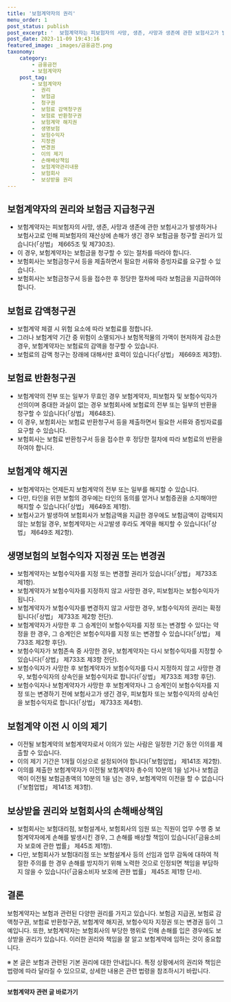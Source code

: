 ```yaml
---
title: '보험계약자의 권리'
menu_order: 1
post_status: publish
post_excerpt: '  보험계약자는 피보험자의 사망, 생존, 사망과 생존에 관한 보험사고가 발생하거나 보험사고로 인해 피보험자의 재산상에 손해가 생긴 경우 보험금을 청구할 권리가 있습니다  상법  제665조 및 제730조 .'
post_date: 2023-11-09 19:43:16
featured_image: _images/금융금전.png
taxonomy:
    category:
        - 금융금전
        - 보험계약자
    post_tag:
        - 보험계약자
        -  권리
        -  보험금
        -  청구권
        -  보험료 감액청구권
        -  보험료 반환청구권
        -  보험계약 해지권
        -  생명보험
        -  보험수익자
        -  지정권
        -  변경권
        -  이의 제기
        -  손해배상책임
        -  보험계약관리내용
        -  보험회사
        -  보상받을 권리
---
```



## 보험계약자의 권리와 보험금 지급청구권
- 보험계약자는 피보험자의 사망, 생존, 사망과 생존에 관한 보험사고가 발생하거나 보험사고로 인해 피보험자의 재산상에 손해가 생긴 경우 보험금을 청구할 권리가 있습니다(「상법」 제665조 및 제730조).
- 이 경우, 보험계약자는 보험금을 청구할 수 있는 절차를 따라야 합니다.
- 보험회사는 보험금청구서 등을 제출하면서 필요한 서류와 증빙자료를 요구할 수 있습니다.
- 보험회사는 보험금청구서 등을 접수한 후 정당한 절차에 따라 보험금을 지급하여야 합니다.

## 보험료 감액청구권
- 보험계약 체결 시 위험 요소에 따라 보험료를 정합니다.
- 그러나 보험계약 기간 중 위험이 소멸되거나 보험목적물의 가액이 현저하게 감소한 경우, 보험계약자는 보험료의 감액을 청구할 수 있습니다.
- 보험료의 감액 청구는 장래에 대해서만 효력이 있습니다(「상법」 제669조 제3항).

## 보험료 반환청구권
- 보험계약의 전부 또는 일부가 무효인 경우 보험계약자, 피보험자 및 보험수익자가 선의이며 중대한 과실이 없는 경우 보험회사에 보험료의 전부 또는 일부의 반환을 청구할 수 있습니다(「상법」 제648조).
- 이 경우, 보험회사는 보험료 반환청구서 등을 제출하면서 필요한 서류와 증빙자료를 요구할 수 있습니다.
- 보험회사는 보험료 반환청구서 등을 접수한 후 정당한 절차에 따라 보험료의 반환을 하여야 합니다.

## 보험계약 해지권
- 보험계약자는 언제든지 보험계약의 전부 또는 일부를 해지할 수 있습니다.
- 다만, 타인을 위한 보험의 경우에는 타인의 동의를 얻거나 보험증권을 소지해야만 해지할 수 있습니다(「상법」 제649조 제1항).
- 보험사고가 발생하여 보험회사가 보험금액을 지급한 경우에도 보험금액이 감액되지 않는 보험일 경우, 보험계약자는 사고발생 후라도 계약을 해지할 수 있습니다(「상법」 제649조 제2항).

## 생명보험의 보험수익자 지정권 또는 변경권
- 보험계약자는 보험수익자를 지정 또는 변경할 권리가 있습니다(「상법」 제733조 제1항).
- 보험계약자가 보험수익자를 지정하지 않고 사망한 경우, 피보험자는 보험수익자가 됩니다.
- 보험계약자가 보험수익자를 변경하지 않고 사망한 경우, 보험수익자의 권리는 확정됩니다(「상법」 제733조 제2항 전단).
- 보험계약자가 사망한 후 그 승계인이 보험수익자를 지정 또는 변경할 수 있다는 약정을 한 경우, 그 승계인은 보험수익자를 지정 또는 변경할 수 있습니다(「상법」 제733조 제2항 후단).
- 보험수익자가 보험존속 중 사망한 경우, 보험계약자는 다시 보험수익자를 지정할 수 있습니다(「상법」 제733조 제3항 전단).
- 보험수익자가 사망한 후 보험계약자가 보험수익자를 다시 지정하지 않고 사망한 경우, 보험수익자의 상속인을 보험수익자로 합니다(「상법」 제733조 제3항 후단).
- 보험수익자나 보험계약자가 사망한 후 보험계약자나 그 승계인이 보험수익자를 지정 또는 변경하기 전에 보험사고가 생긴 경우, 피보험자 또는 보험수익자의 상속인을 보험수익자로 합니다(「상법」 제733조 제4항).

## 보험계약 이전 시 이의 제기
- 이전될 보험계약의 보험계약자로서 이의가 있는 사람은 일정한 기간 동안 이의를 제출할 수 있습니다.
- 이의 제기 기간은 1개월 이상으로 설정되어야 합니다(「보험업법」 제141조 제2항).
- 이의를 제출한 보험계약자가 이전될 보험계약자 총수의 10분의 1을 넘거나 보험금액이 이전될 보험금총액의 10분의 1을 넘는 경우, 보험계약의 이전을 할 수 없습니다(「보험업법」 제141조 제3항).

## 보상받을 권리와 보험회사의 손해배상책임
- 보험회사는 보험대리점, 보험설계사, 보험회사의 임원 또는 직원이 업무 수행 중 보험계약자에게 손해를 발생시킨 경우, 그 손해를 배상할 책임이 있습니다(「금융소비자 보호에 관한 법률」 제45조 제1항).
- 다만, 보험회사가 보험대리점 또는 보험설계사 등의 선임과 업무 감독에 대하여 적절한 주의를 한 경우 손해를 방지하기 위해 노력한 것으로 인정되면 책임을 부담하지 않을 수 있습니다(「금융소비자 보호에 관한 법률」 제45조 제1항 단서).

## 결론


보험계약자는 보험과 관련된 다양한 권리를 가지고 있습니다. 보험금 지급권, 보험료 감액청구권, 보험료 반환청구권, 보험계약 해지권, 보험수익자 지정권 또는 변경권 등이 그 예입니다. 또한, 보험계약자는 보험회사의 부당한 행위로 인해 손해를 입은 경우에도 보상받을 권리가 있습니다. 이러한 권리와 책임을 잘 알고 보험계약에 임하는 것이 중요합니다.

※ 본 글은 보험과 관련된 기본 권리에 대한 안내입니다. 특정 상황에서의 권리와 책임은 법령에 따라 달라질 수 있으므로, 상세한 내용은 관련 법령을 참조하시기 바랍니다.
<!-- wp:separator -->
<hr class="wp-block-separator has-alpha-channel-opacity"/>
<!-- /wp:separator -->

<!-- wp:group {"backgroundColor":"base","layout":{"type":"constrained"}} -->
<div class="wp-block-group has-base-background-color has-background"><!-- wp:paragraph {"align":"center","fontSize":"medium"} -->
<p class="has-text-align-center has-large-font-size"><strong>보험계약자 관련 글 바로가기</strong></p>
<!-- /wp:paragraph -->


<!-- wp:latest-posts
{"categories":[{"id":13963,"count":19,"description":"","link":"https://uknowlaw.com/category/%eb%b3%b4%ed%97%98%ea%b3%84%ec%95%bd%ec%9e%90/","name":"보험계약자","slug":"보험계약자","taxonomy":"category","parent":0,"meta":[],"_links":{"self":[{"href":"https://uknowlaw.com/wp-json/wp/v2/categories/13963"}],"collection":[{"href":"https://uknowlaw.com/wp-json/wp/v2/categories"}],"about":[{"href":"https://uknowlaw.com/wp-json/wp/v2/taxonomies/category"}],"wp:post_type":[{"href":"https://uknowlaw.com/wp-json/wp/v2/posts?categories=13963"}],"curies":[{"name":"wp","href":"https://api.w.org/{rel}","templated":true}]}}],"postsToShow":100,"excerptLength":28,"postLayout":"grid","columns":2,"featuredImageAlign":"left","featuredImageSizeSlug":"large","fontSize":"small"} /--></div>
<!-- /wp:group -->